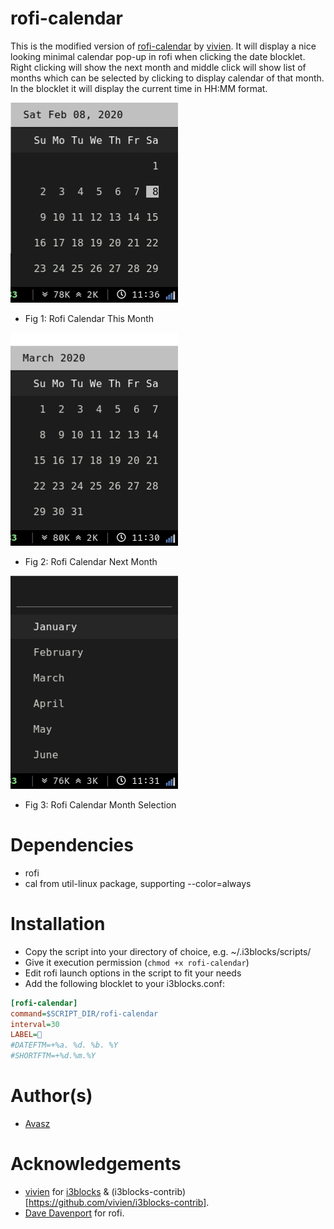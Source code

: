 # rofi-calendar

This is the modified version of [rofi-calendar](https://github.com/vivien/i3blocks-contrib/tree/master/rofi-calendar) by [vivien](https://github.com/vivien). 
It will display a nice looking minimal calendar pop-up in rofi when clicking the date blocklet. Right clicking will show the next month and middle click will show list of months which can be selected by clicking to display calendar of that month. In the blocklet it will display the current time in HH:MM format.


![Rofi Calendar This Month](currentmonth.png)
* Fig 1: Rofi Calendar This Month

![Rofi Calendar Next Month](nextmonth.png)
* Fig 2: Rofi Calendar Next Month

![Rofi Calendar Month Selection](month_selection.png)
* Fig 3: Rofi Calendar Month Selection

	
# Dependencies

- rofi 
- cal from util-linux package, supporting --color=always

# Installation

- Copy the script into your directory of choice, e.g. ~/.i3blocks/scripts/
- Give it execution permission (`chmod +x rofi-calendar`)
- Edit rofi launch options in the script to fit your needs
- Add the following blocklet to your i3blocks.conf:

```ini
[rofi-calendar]
command=$SCRIPT_DIR/rofi-calendar
interval=30
LABEL=
#DATEFTM=+%a. %d. %b. %Y
#SHORTFTM=+%d.%m.%Y
```

# Author(s)
- [Avasz](https://github.com/avasz)

# Acknowledgements
- [vivien](https://github.com/vivien) for [i3blocks](https://github.com/vivien/i3blocks) & (i3blocks-contrib)[https://github.com/vivien/i3blocks-contrib].
- [Dave Davenport](https://github.com/davedavenport) for rofi.
